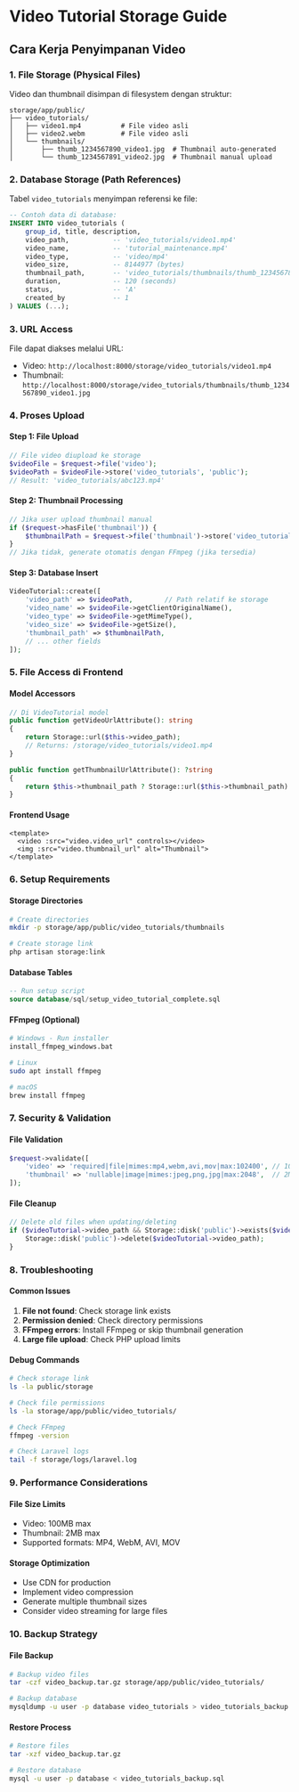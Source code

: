 # Video Tutorial Storage Guide

## Cara Kerja Penyimpanan Video

### 1. **File Storage (Physical Files)**
Video dan thumbnail disimpan di filesystem dengan struktur:
```
storage/app/public/
├── video_tutorials/
│   ├── video1.mp4          # File video asli
│   ├── video2.webm         # File video asli
│   └── thumbnails/
│       ├── thumb_1234567890_video1.jpg  # Thumbnail auto-generated
│       └── thumb_1234567891_video2.jpg  # Thumbnail manual upload
```

### 2. **Database Storage (Path References)**
Tabel `video_tutorials` menyimpan referensi ke file:
```sql
-- Contoh data di database:
INSERT INTO video_tutorials (
    group_id, title, description,
    video_path,           -- 'video_tutorials/video1.mp4'
    video_name,           -- 'tutorial_maintenance.mp4'
    video_type,           -- 'video/mp4'
    video_size,           -- 8144977 (bytes)
    thumbnail_path,       -- 'video_tutorials/thumbnails/thumb_1234567890_video1.jpg'
    duration,             -- 120 (seconds)
    status,               -- 'A'
    created_by            -- 1
) VALUES (...);
```

### 3. **URL Access**
File dapat diakses melalui URL:
- Video: `http://localhost:8000/storage/video_tutorials/video1.mp4`
- Thumbnail: `http://localhost:8000/storage/video_tutorials/thumbnails/thumb_1234567890_video1.jpg`

### 4. **Proses Upload**

#### Step 1: File Upload
```php
// File video diupload ke storage
$videoFile = $request->file('video');
$videoPath = $videoFile->store('video_tutorials', 'public');
// Result: 'video_tutorials/abc123.mp4'
```

#### Step 2: Thumbnail Processing
```php
// Jika user upload thumbnail manual
if ($request->hasFile('thumbnail')) {
    $thumbnailPath = $request->file('thumbnail')->store('video_tutorials/thumbnails', 'public');
}
// Jika tidak, generate otomatis dengan FFmpeg (jika tersedia)
```

#### Step 3: Database Insert
```php
VideoTutorial::create([
    'video_path' => $videoPath,        // Path relatif ke storage
    'video_name' => $videoFile->getClientOriginalName(),
    'video_type' => $videoFile->getMimeType(),
    'video_size' => $videoFile->getSize(),
    'thumbnail_path' => $thumbnailPath,
    // ... other fields
]);
```

### 5. **File Access di Frontend**

#### Model Accessors
```php
// Di VideoTutorial model
public function getVideoUrlAttribute(): string
{
    return Storage::url($this->video_path);
    // Returns: /storage/video_tutorials/video1.mp4
}

public function getThumbnailUrlAttribute(): ?string
{
    return $this->thumbnail_path ? Storage::url($this->thumbnail_path) : null;
}
```

#### Frontend Usage
```vue
<template>
  <video :src="video.video_url" controls></video>
  <img :src="video.thumbnail_url" alt="Thumbnail">
</template>
```

### 6. **Setup Requirements**

#### Storage Directories
```bash
# Create directories
mkdir -p storage/app/public/video_tutorials/thumbnails

# Create storage link
php artisan storage:link
```

#### Database Tables
```sql
-- Run setup script
source database/sql/setup_video_tutorial_complete.sql
```

#### FFmpeg (Optional)
```bash
# Windows - Run installer
install_ffmpeg_windows.bat

# Linux
sudo apt install ffmpeg

# macOS
brew install ffmpeg
```

### 7. **Security & Validation**

#### File Validation
```php
$request->validate([
    'video' => 'required|file|mimes:mp4,webm,avi,mov|max:102400', // 100MB
    'thumbnail' => 'nullable|image|mimes:jpeg,png,jpg|max:2048',  // 2MB
]);
```

#### File Cleanup
```php
// Delete old files when updating/deleting
if ($videoTutorial->video_path && Storage::disk('public')->exists($videoTutorial->video_path)) {
    Storage::disk('public')->delete($videoTutorial->video_path);
}
```

### 8. **Troubleshooting**

#### Common Issues
1. **File not found**: Check storage link exists
2. **Permission denied**: Check directory permissions
3. **FFmpeg errors**: Install FFmpeg or skip thumbnail generation
4. **Large file upload**: Check PHP upload limits

#### Debug Commands
```bash
# Check storage link
ls -la public/storage

# Check file permissions
ls -la storage/app/public/video_tutorials/

# Check FFmpeg
ffmpeg -version

# Check Laravel logs
tail -f storage/logs/laravel.log
```

### 9. **Performance Considerations**

#### File Size Limits
- Video: 100MB max
- Thumbnail: 2MB max
- Supported formats: MP4, WebM, AVI, MOV

#### Storage Optimization
- Use CDN for production
- Implement video compression
- Generate multiple thumbnail sizes
- Consider video streaming for large files

### 10. **Backup Strategy**

#### File Backup
```bash
# Backup video files
tar -czf video_backup.tar.gz storage/app/public/video_tutorials/

# Backup database
mysqldump -u user -p database video_tutorials > video_tutorials_backup.sql
```

#### Restore Process
```bash
# Restore files
tar -xzf video_backup.tar.gz

# Restore database
mysql -u user -p database < video_tutorials_backup.sql
``` 